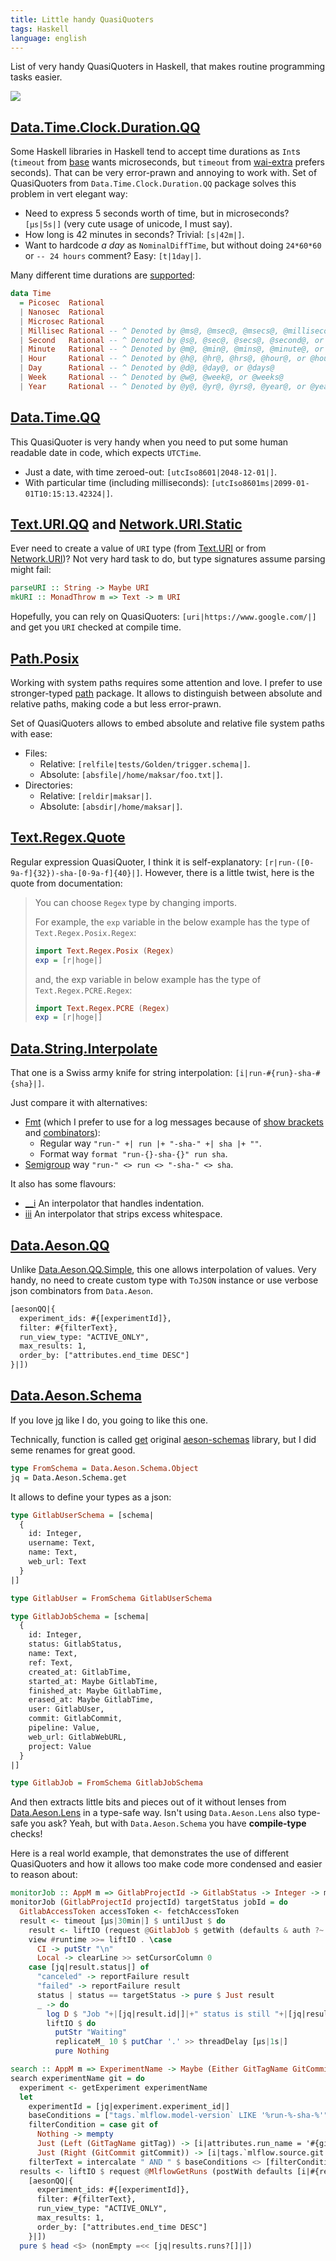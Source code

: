 ```yaml
---
title: Little handy QuasiQuoters
tags: Haskell
language: english
---
```


List of very handy QuasiQuoters in Haskell, that makes routine programming tasks easier.

<!--more-->

<img src="/previews/quasi-quoters/logo.png" class="center" />

## [Data.Time.Clock.Duration.QQ](https://hackage.haskell.org/package/duration-0.2.0.0/docs/Data-Time-Clock-Duration-QQ.html)

Some Haskell libraries in Haskell tend to accept time durations as `Int`s (`timeout` from [base](https://hackage.haskell.org/package/base-4.20.0.1/docs/System-Timeout.html#v:timeout) wants microseconds, but `timeout` from [wai-extra](https://hackage.haskell.org/package/wai-extra-3.1.17/docs/Network-Wai-Middleware-Timeout.html#v:timeout) prefers seconds). That can be very error-prawn and annoying to work with. Set of QuasiQuoters from `Data.Time.Clock.Duration.QQ` package solves this problem in vert elegant way:

* Need to express 5 seconds worth of time, but in microseconds? `[µs|5s|]` (very cute usage of unicode, I must say).
* How long is 42 minutes in seconds? Trivial: `[s|42m|]`.
* Want to hardcode _a day_ as `NominalDiffTime`, but without doing `24*60*60` or `-- 24 hours` comment? Easy: `[t|1day|]`.

Many different time durations are [supported](https://hackage.haskell.org/package/duration-0.2.0.0/docs/Data-Time-Clock-Duration-Types.html#t:Time):

```haskell
data Time
  = Picosec  Rational
  | Nanosec  Rational
  | Microsec Rational
  | Millisec Rational -- ^ Denoted by @ms@, @msec@, @msecs@, @millisecond@, or @milliseconds@
  | Second   Rational -- ^ Denoted by @s@, @sec@, @secs@, @second@, or @seconds@
  | Minute   Rational -- ^ Denoted by @m@, @min@, @mins@, @minute@, or @minutes@
  | Hour     Rational -- ^ Denoted by @h@, @hr@, @hrs@, @hour@, or @hours@
  | Day      Rational -- ^ Denoted by @d@, @day@, or @days@
  | Week     Rational -- ^ Denoted by @w@, @week@, or @weeks@
  | Year     Rational -- ^ Denoted by @y@, @yr@, @yrs@, @year@, or @years@
```

## [Data.Time.QQ](https://hackage.haskell.org/package/time-qq-0.0.1.0/docs/Data-Time-QQ.html)

This QuasiQuoter is very handy when you need to put some human readable date in code, which expects `UTCTime`.

* Just a date, with time zeroed-out: `[utcIso8601|2048-12-01|]`.
* With particular time (including milliseconds): `[utcIso8601ms|2099-01-01T10:15:13.42324|]`.

## [Text.URI.QQ](https://hackage.haskell.org/package/modern-uri-0.3.6.1/docs/Text-URI-QQ.html) and [Network.URI.Static](https://hackage.haskell.org/package/network-uri-2.6.4.2/docs/Network-URI-Static.html)

Ever need to create a value of `URI` type (from [Text.URI](https://hackage.haskell.org/package/modern-uri-0.3.6.1/docs/Text-URI.html#t:URI) or from [Network.URI](https://hackage.haskell.org/package/network-uri-2.6.4.2/docs/Network-URI.html#t:URI))? Not very hard task to do, but type signatures assume parsing might fail:

```haskell
parseURI :: String -> Maybe URI
mkURI :: MonadThrow m => Text -> m URI
```

Hopefully, you can rely on QuasiQuoters: `[uri|https://www.google.com/|]` and get you `URI` checked at compile time.

## [Path.Posix](https://hackage.haskell.org/package/path-0.9.6/docs/Path-Posix.html)

Working with system paths requires some attention and love. I prefer to use stronger-typed [path](https://hackage.haskell.org/package/path) package. It allows to distinguish between absolute and relative paths, making code a but less error-prawn.

Set of QuasiQuoters allows to embed absolute and relative file system paths with ease:

* Files:
  * Relative: `[relfile|tests/Golden/trigger.schema|]`.
  * Absolute: `[absfile|/home/maksar/foo.txt|]`.
* Directories:
  * Relative: `[reldir|maksar|]`.
  * Absolute: `[absdir|/home/maksar|]`.

## [Text.Regex.Quote](https://hackage.haskell.org/package/lens-regex-0.1.3/docs/Text-Regex-Quote.html)

Regular expression QuasiQuoter, I think it is self-explanatory: `[r|run-([0-9a-f]{32})-sha-[0-9a-f]{40}|]`. However, there is a little twist, here is the quote from documentation:

> You can choose `Regex` type by changing imports.
>
> For example, the `exp` variable in the below example has the type of `Text.Regex.Posix.Regex`:
>
>```haskell
> import Text.Regex.Posix (Regex)
> exp = [r|hoge|]
> ```
>
> and, the exp variable in below example has the type of `Text.Regex.PCRE.Regex`:
> ```haskell
> import Text.Regex.PCRE (Regex)
> exp = [r|hoge|]
> ```


## [Data.String.Interpolate](https://hackage.haskell.org/package/string-interpolate-0.3.4.0/docs/Data-String-Interpolate.html)

That one is a Swiss army knife for string interpolation: `[i|run-#{run}-sha-#{sha}|]`.

Just compare it with alternatives:

* [Fmt](https://hackage.haskell.org/package/fmt) (which I prefer to use for a log messages because of [show brackets](https://hackage.haskell.org/package/fmt-0.6.3.0/docs/Fmt.html#g:6) and [combinators](https://hackage.haskell.org/package/fmt-0.6.3.0/docs/Fmt.html#g:7)):
  * Regular way `"run-" +| run |+ "-sha-" +| sha |+ ""`.
  * Format way `format "run-{}-sha-{}" run sha`.
* [Semigroup](https://hackage.haskell.org/package/base-4.20.0.1/docs/Prelude.html#v:-60--62-) way `"run-" <> run <> "-sha-" <> sha`.

It also has some flavours:

* [__i](https://hackage.haskell.org/package/string-interpolate-0.3.4.0/docs/Data-String-Interpolate.html#v:__i) An interpolator that handles indentation.
* [iii](https://hackage.haskell.org/package/string-interpolate-0.3.4.0/docs/Data-String-Interpolate.html#v:iii) An interpolator that strips excess whitespace.

## [Data.Aeson.QQ](https://hackage.haskell.org/package/aeson-qq-0.8.4/docs/Data-Aeson-QQ.html)

Unlike [Data.Aeson.QQ.Simple](https://hackage.haskell.org/package/aeson-2.2.3.0/docs/Data-Aeson-QQ-Simple.html), this one allows interpolation of values. Very handy, no need to create custom type with `ToJSON` instance or use verbose json combinators from `Data.Aeson`.

```haskell
[aesonQQ|{
  experiment_ids: #{[experimentId]},
  filter: #{filterText},
  run_view_type: "ACTIVE_ONLY",
  max_results: 1,
  order_by: ["attributes.end_time DESC"]
}|])
```

## [Data.Aeson.Schema](https://hackage.haskell.org/package/aeson-schemas-1.4.2.1/docs/Data-Aeson-Schema.html)

If you love [jq](https://jqlang.github.io/jq/) like I do, you going to like this one.

Technically, function is called [get](https://hackage.haskell.org/package/aeson-schemas-1.4.2.1/docs/Data-Aeson-Schema.html#v:get) original [aeson-schemas](https://hackage.haskell.org/package/aeson-schemas) library, but I did seme renames for great good.

```haskell
type FromSchema = Data.Aeson.Schema.Object
jq = Data.Aeson.Schema.get
```

It allows to define your types as a json:

```haskell
type GitlabUserSchema = [schema|
  {
    id: Integer,
    username: Text,
    name: Text,
    web_url: Text
  }
|]

type GitlabUser = FromSchema GitlabUserSchema

type GitlabJobSchema = [schema|
  {
    id: Integer,
    status: GitlabStatus,
    name: Text,
    ref: Text,
    created_at: GitlabTime,
    started_at: Maybe GitlabTime,
    finished_at: Maybe GitlabTime,
    erased_at: Maybe GitlabTime,
    user: GitlabUser,
    commit: GitlabCommit,
    pipeline: Value,
    web_url: GitlabWebURL,
    project: Value
  }
|]

type GitlabJob = FromSchema GitlabJobSchema
```

And then extracts little bits and pieces out of it without lenses from [Data.Aeson.Lens](https://hackage.haskell.org/package/lens-aeson-1.2.3/docs/Data-Aeson-Lens.html) in a type-safe way. Isn't using `Data.Aeson.Lens` also type-safe you ask? Yeah, but with `Data.Aeson.Schema` you have **compile-type** checks!

Here is a real world example, that demonstrates the use of different QuasiQuoters and how it allows too make code more condensed and easier to reason about:

```haskell
monitorJob :: AppM m => GitlabProjectId -> GitlabStatus -> Integer -> m ()
monitorJob (GitlabProjectId projectId) targetStatus jobId = do
  GitlabAccessToken accessToken <- fetchAccessToken
  result <- timeout [µs|30min|] $ untilJust $ do
    result <- liftIO (request @GitlabJob $ getWith (defaults & auth ?~ oauth2Bearer (encodeUtf8 accessToken)) [i|#{render gitlabHost}/api/v4/projects/#{projectId}/jobs/#{jobId}|])
    view #runtime >>= liftIO . \case
      CI -> putStr "\n"
      Local -> clearLine >> setCursorColumn 0
    case [jq|result.status|] of
      "canceled" -> reportFailure result
      "failed" -> reportFailure result
      status | status == targetStatus -> pure $ Just result
      _ -> do
        log D $ "Job "+|[jq|result.id|]|+" status is still "+|[jq|result.status|]|+"."
        liftIO $ do
          putStr "Waiting"
          replicateM_ 10 $ putChar '.' >> threadDelay [µs|1s|]
          pure Nothing

search :: AppM m => ExperimentName -> Maybe (Either GitTagName GitCommit) -> m (Maybe MlflowRun)
search experimentName git = do
  experiment <- getExperiment experimentName
  let
    experimentId = [jq|experiment.experiment_id|]
    baseConditions = ["tags.`mlflow.model-version` LIKE '%run-%-sha-%'", "attributes.status = 'FINISHED'"]
    filterCondition = case git of
      Nothing -> mempty
      Just (Left (GitTagName gitTag)) -> [i|attributes.run_name = '#{gitTag}'|]
      Just (Right (GitCommit gitCommit)) -> [i|tags.`mlflow.source.git.commit` = '#{gitCommit}'|]
    filterText = intercalate " AND " $ baseConditions <> [filterCondition]
  results <- liftIO $ request @MlflowGetRuns (postWith defaults [i|#{render mlflowHost}/ajax-api/2.0/mlflow/runs/search|]
    [aesonQQ|{
      experiment_ids: #{[experimentId]},
      filter: #{filterText},
      run_view_type: "ACTIVE_ONLY",
      max_results: 1,
      order_by: ["attributes.end_time DESC"]
    }|])
  pure $ head <$> (nonEmpty =<< [jq|results.runs?[]|])

```
